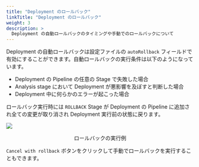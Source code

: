 ```yaml
---
title: "Deployment のロールバック"
linkTitle: "Deployment のロールバック"
weight: 3
description: >
  Deployment の自動ロールバックのタイミングや手動でのロールバックについて
---
```


Deployment の自動ロールバックは設定ファイルの `autoRollback` フィールドで有効にすることができます。自動ロールバックの実行条件は以下のようになっています。
- Deployment の Pipeline の任意の Stage で失敗した場合
- Analysis stage において Deployment が悪影響を及ぼすと判断した場合
- Deployment 中に何らかのエラーが起こった場合

ロールバック実行時には `ROLLBACK` Stage が Deployment の Pipeline に追加され全ての変更が取り消され Deployment 実行前の状態に戻ります。

![](/images/rolled-back-deployment.png)
<p style="text-align: center;">
ロールバックの実行例
</p>

`Cancel with rollback` ボタンをクリックして手動でロールバックを実行することもできます。
